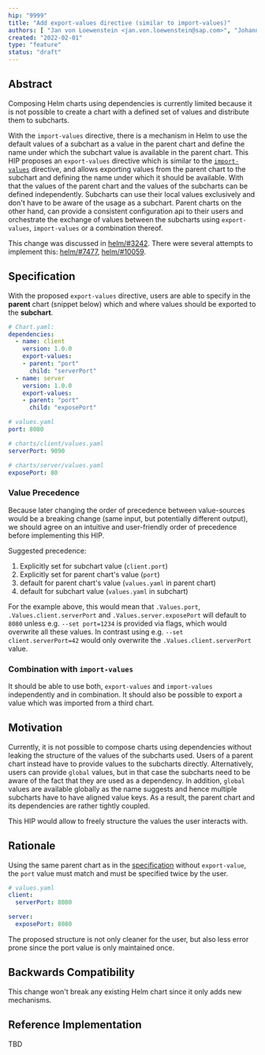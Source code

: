 ```yaml
---
hip: "9999"
title: "Add export-values directive (similar to import-values)"
authors: [ "Jan von Loewenstein <jan.von.loewenstein@sap.com>", "Johannes Dillmann <j.dillmann@sap.com>", "Pavel Busko <pavel.busko@sap.com>", "Philipp Stehle <philipp.stehle@sap.com>", "Ralf Pannemans <ralf.pannemans@sap.com>", "Sumit Kulhadia <sumit.kulhadia@sap.com>" ]
created: "2022-02-01"
type: "feature"
status: "draft"
---
```


## Abstract

Composing Helm charts using dependencies is currently limited because it is not possible to create a chart with a defined set of values and distribute them to subcharts.

With the `import-values` directive, there is a mechanism in Helm to use the default values of a subchart as a value in the parent chart and define the name under which the subchart value is available in the parent chart.
This HIP proposes an `export-values` directive which is similar to the [`import-values`][import-values] directive, and allows exporting values from the parent chart to the subchart and defining the name under which it should be available.
With that the values of the parent chart and the values of the subcharts can be defined independently. Subcharts can use their local values exclusively and don't have to be aware of the usage as a subchart. Parent charts on the other hand, can provide a consistent configuration api to their users and orchestrate the exchange of values between the subcharts using `export-values`, `import-values` or a combination thereof.

This change was discussed in [helm/#3242]. There were several attempts to implement this: [helm/#7477], [helm/#10059].

## Specification

With the proposed `export-values` directive, users are able to specify in the **parent** chart (snippet below) which and where values should be exported to the **subchart**.

```yaml
# Chart.yaml:
dependencies:
  - name: client
    version: 1.0.0
    export-values:
    - parent: "port"
      child: "serverPort"
  - name: server
    version: 1.0.0
    export-values:
    - parent: "port"
      child: "exposePort"
```

```yaml
# values.yaml
port: 8080
```

```yaml
# charts/client/values.yaml
serverPort: 9090
```

```yaml
# charts/server/values.yaml
exposePort: 80
```

### Value Precedence

Because later changing the order of precedence between value-sources would be a breaking change (same input, but potentially different output), we should agree on an intuitive and user-friendly order of precedence before implementing this HIP.

Suggested precedence:

1. Explicitly set for subchart value (`client.port`)
1. Explicitly set for parent chart's value (`port`)
1. default for parent chart's value (`values.yaml` in parent chart)
1. default for subchart value (`values.yaml` in subchart)

For the example above, this would mean that `.Values.port`, `.Values.client.serverPort` and `.Values.server.exposePort` will default to `8080` unless e.g. `--set port=1234` is provided via flags, which would overwrite all these values.
In contrast using e.g. `--set client.serverPort=42` would only overwrite the `.Values.client.serverPort` value.

### Combination with `import-values`

It should be able to use both, `export-values` and `import-values` independently and in combination. It should also be possible to export a value which was imported from a third chart.

## Motivation

Currently, it is not possible to compose charts using dependencies without leaking the structure of the values of the subcharts used.
Users of a parent chart instead have to provide values to the subcharts directly. Alternatively, users can provide `global` values, but in that case the subcharts need to be aware of the fact that they are used as a dependency. In addition, `global` values are available globally as the name suggests and hence multiple subcharts have to have aligned value keys. As a result, the parent chart and its dependencies are rather tightly coupled.

This HIP would allow to freely structure the values the user interacts with.

## Rationale

Using the same parent chart as in the [specification](#specification) without `export-value`, the `port` value must match and must be specified twice by the user.

```yaml
# values.yaml
client:
  serverPort: 8080

server:
  exposePort: 8080
```

The proposed structure is not only cleaner for the user, but also less error prone since the port value is only maintained once.

## Backwards Compatibility

This change won't break any existing Helm chart since it only adds new mechanisms.

## Reference Implementation

TBD

[helm/#3242]: https://github.com/helm/helm/issues/3242
[helm/#7477]: https://github.com/helm/helm/pull/7477
[helm/#10059]: https://github.com/helm/helm/pull/10059
[import-values]: https://helm.sh/docs/topics/charts/#importing-child-values-via-dependencies
